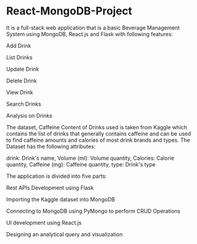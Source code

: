 # React-MongoDB-Project
It is a full-stack web application that is a basic Beverage Management System using MongoDB, React.js and Flask with following features:

Add Drink

List Drinks

Update Drink

Delete Drink

View Drink

Search Drinks

Analysis on Drinks

The dataset, Caffeine Content of Drinks used is taken from Kaggle which contains the list of drinks that generally contains caffeine and can be used to find caffeine amounts and calories of most drink brands and types. The Dataset has the following attributes:

drink: Drink's name, Volume (ml): Volume quantity, Calories: Calorie quantity, Caffeine (mg): Caffeine quantity, type: Drink's type

The application is divided into five parts:

Rest APIs Development using Flask

Importing the Kaggle dataset into MongoDB

Connecting to MongoDB using PyMongo to perform CRUD Operations

UI development using React.js

Designing an analytical query and visualization
